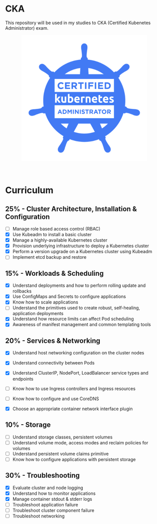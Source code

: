 # CKA
This repository will be used in my studies to CKA (Certified Kubenetes Administrator) exam.

<div style='text-align: center'>
    <img src='./assets/cka-article-image.png' width='400px' x>
</div>


<br>
<br>

# Curriculum

## 25% - Cluster Architecture, Installation & Configuration

- [ ] Manage role based access control (RBAC)
- [x] Use Kubeadm to install a basic cluster
- [x] Manage a highly-available Kubernetes cluster
- [x] Provision underlying infrastructure to deploy a Kubernetes cluster
- [x] Perform a version upgrade on a Kubernetes cluster using Kubeadm
- [ ] Implement etcd backup and restore

## 15% - Workloads & Scheduling

- [x] Understand deployments and how to perform rolling update and rollbacks
- [x] Use ConfigMaps and Secrets to configure applications
- [x] Know how to scale applications
- [ ] Understand the primitives used to create robust, self-healing, application deployments
- [x] Understand how resource limits can affect Pod scheduling
- [x] Awareness of manifest management and common templating tools

## 20% - Services & Networking

- [x] Understand host networking configuration on the cluster nodes
- [x] Understand connectivity between Pods
- [x] Understand ClusterIP, NodePort, LoadBalancer service types and endpoints
- [ ] Know how to use Ingress controllers and Ingress resources
- [ ] Know how to configure and use CoreDNS
- [x] Choose an appropriate container network interface plugin


## 10% - Storage

- [ ] Understand storage classes, persistent volumes
- [ ] Understand volume mode, access modes and reclaim policies for volumes
- [ ] Understand persistent volume claims primitive
- [ ] Know how to configure applications with persistent storage

## 30% - Troubleshooting

- [x] Evaluate cluster and node logging
- [x] Understand how to monitor applications
- [x] Manage container stdout & stderr logs
- [ ] Troubleshoot application failure
- [ ] Troubleshoot cluster component failure
- [ ] Troubleshoot networking